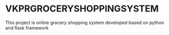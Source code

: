 # VKPRGROCERYSHOPPINGSYSTEM
This project is online grocery shopping system developed based on python and flask framework
